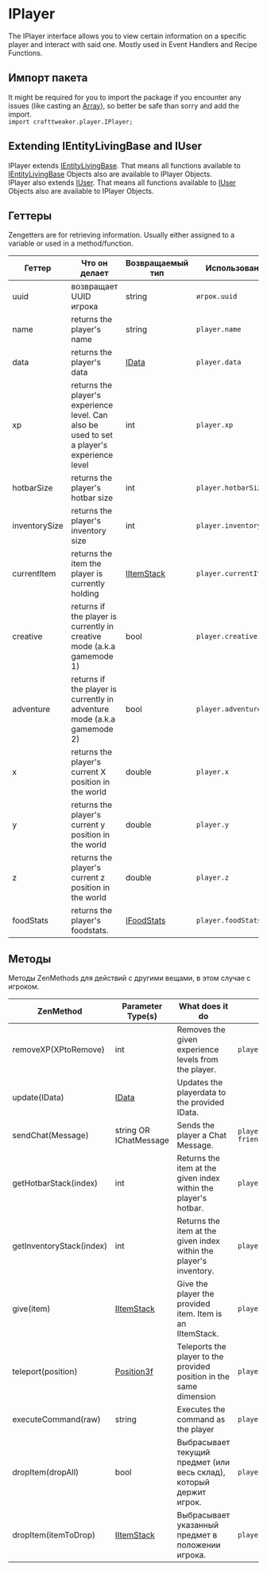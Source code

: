# IPlayer

The IPlayer interface allows you to view certain information on a specific player and interact with said one. Mostly used in Event Handlers and Recipe Functions.

## Импорт пакета

It might be required for you to import the package if you encounter any issues (like casting an [Array](/AdvancedFunctions/Arrays_and_Loops/)), so better be safe than sorry and add the import.  
`import crafttweaker.player.IPlayer;`

## Extending IEntityLivingBase and IUser

IPlayer extends [IEntityLivingBase](/Vanilla/Entities/IEntityLivingBase/). That means all functions available to [IEntityLivingBase](/Vanilla/Entities/IEntityLivingBase/) Objects also are available to IPlayer Objects.  
IPlayer also extends [IUser](/Vanilla/Players/IUser/). That means all functions available to [IUser](/Vanilla/Players/IUser/) Objects also are available to IPlayer Objects.

## Геттеры

Zengetters are for retrieving information. Usually either assigned to a variable or used in a method/function.

| Геттер        | Что он делает                                                                              | Возвращаемый тип                           | Использование          |
| ------------- | ------------------------------------------------------------------------------------------ | ------------------------------------------ | ---------------------- |
| uuid          | возвращает UUID игрока                                                                     | string                                     | `игрок.uuid`           |
| name          | returns the player's name                                                                  | string                                     | `player.name`          |
| data          | returns the player's data                                                                  | [IData](/Vanilla/Data/IData/)              | `player.data`          |
| xp            | returns the player's experience level. Can also be used to set a player's experience level | int                                        | `player.xp`            |
| hotbarSize    | returns the player's hotbar size                                                           | int                                        | `player.hotbarSize`    |
| inventorySize | returns the player's inventory size                                                        | int                                        | `player.inventorySize` |
| currentItem   | returns the item the player is currently holding                                           | [IItemStack](/Vanilla/Items/IItemStack/)   | `player.currentItem`   |
| creative      | returns if the player is currently in creative mode (a.k.a gamemode 1)                     | bool                                       | `player.creative`      |
| adventure     | returns if the player is currently in adventure mode (a.k.a gamemode 2)                    | bool                                       | `player.adventure`     |
| x             | returns the player's current X position in the world                                       | double                                     | `player.x`             |
| y             | returns the player's current y position in the world                                       | double                                     | `player.y`             |
| z             | returns the player's current z position in the world                                       | double                                     | `player.z`             |
| foodStats     | returns the player's foodstats.                                                            | [IFoodStats](/Vanilla/Players/IFoodStats/) | `player.foodStats`     |

## Методы

Методы ZenMethods для действий с другими вещами, в этом случае с игроком.

| ZenMethod                | Parameter Type(s)                        | What does it do                                                     | Пример                                      |
| ------------------------ | ---------------------------------------- | ------------------------------------------------------------------- | ------------------------------------------- |
| removeXP(XPtoRemove)     | int                                      | Removes the given experience levels from the player.                | `player.removeXP(1)`                        |
| update(IData)            | [IData](/Vanilla/Data/IData/)            | Updates the playerdata to the provided IData.                       |                                             |
| sendChat(Message)        | string OR IChatMessage                   | Sends the player a Chat Message.                                    | `player.sendChat("Hello my old friend")`    |
| getHotbarStack(index)    | int                                      | Returns the item at the given index within the player's hotbar.     | `player.getHotbarStack(3)`                  |
| getInventoryStack(index) | int                                      | Returns the item at the given index within the player's inventory.  | `player.getInventoryStack(3)`               |
| give(item)               | [IItemStack](/Vanilla/Items/IItemStack/) | Give the player the provided item. Item is an IItemStack.           | `player.give(<minecraft:gold_ingot>)` |
| teleport(position)       | [Position3f](/Vanilla/Utils/Position3f/) | Teleports the player to the provided position in the same dimension | `player.teleport(position)`                 |
| executeCommand(raw)      | string                                   | Executes the command as the player                                  | `player.executeCommand("kill")`             |
| dropItem(dropAll)        | bool                                     | Выбрасывает текущий предмет (или весь склад), который держит игрок. | `player.dropItem(false)`                    |
| dropItem(itemToDrop)     | [IItemStack](/Vanilla/Items/IItemStack/) | Выбрасывает указанный предмет в положении игрока.                   | `player.dropItem(<minecraft:dirt>)`   |